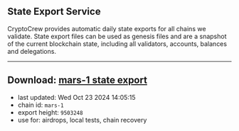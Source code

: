 ## State Export Service
CryptoCrew provides automatic daily state exports for all chains we validate. State export files can be used as genesis files and are a snapshot of the current blockchain state, including all validators, accounts, balances and delegations.

---
**Download: [mars-1 state export](https://dl-eu2.ccvalidators.com/SERVICE/mars/mars-1_export_9503248.json)**
---

- last updated: Wed Oct 23 2024 14:05:15
- chain id: `mars-1`
- export height: `9503248`
- use for: airdrops, local tests, chain recovery

